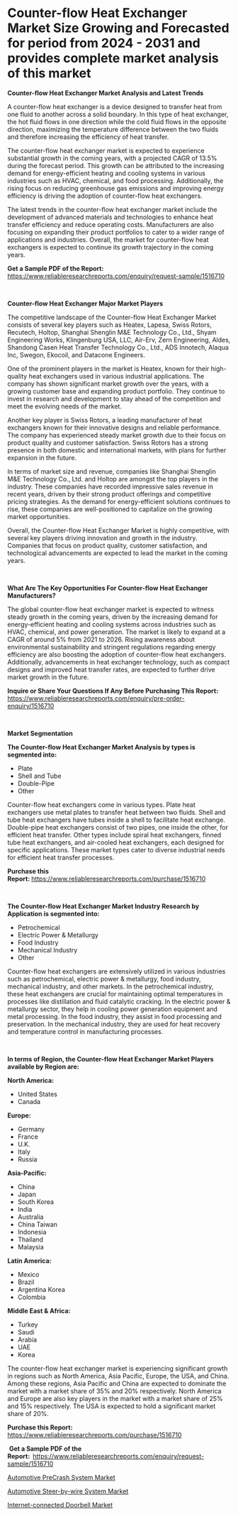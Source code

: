 <p><h1>Counter-flow Heat Exchanger Market Size Growing and Forecasted for period from 2024 - 2031 and provides complete market analysis of this market</h1></p><p><strong>Counter-flow Heat Exchanger Market Analysis and Latest Trends</strong></p>
<p><p>A counter-flow heat exchanger is a device designed to transfer heat from one fluid to another across a solid boundary. In this type of heat exchanger, the hot fluid flows in one direction while the cold fluid flows in the opposite direction, maximizing the temperature difference between the two fluids and therefore increasing the efficiency of heat transfer.</p><p>The counter-flow heat exchanger market is expected to experience substantial growth in the coming years, with a projected CAGR of 13.5% during the forecast period. This growth can be attributed to the increasing demand for energy-efficient heating and cooling systems in various industries such as HVAC, chemical, and food processing. Additionally, the rising focus on reducing greenhouse gas emissions and improving energy efficiency is driving the adoption of counter-flow heat exchangers.</p><p>The latest trends in the counter-flow heat exchanger market include the development of advanced materials and technologies to enhance heat transfer efficiency and reduce operating costs. Manufacturers are also focusing on expanding their product portfolios to cater to a wider range of applications and industries. Overall, the market for counter-flow heat exchangers is expected to continue its growth trajectory in the coming years.</p></p>
<p><strong>Get a Sample PDF of the Report:&nbsp;</strong> <a href="https://www.reliableresearchreports.com/enquiry/request-sample/1516710">https://www.reliableresearchreports.com/enquiry/request-sample/1516710</a></p>
<p>&nbsp;</p>
<p><strong>Counter-flow Heat Exchanger Major Market Players</strong></p>
<p><p>The competitive landscape of the Counter-flow Heat Exchanger Market consists of several key players such as Heatex, Lapesa, Swiss Rotors, Recutech, Holtop, Shanghai Shenglin M&E Technology Co., Ltd., Shyam Engineering Works, Klingenburg USA, LLC, Air-Erv, Zern Engineering, Aldes, Shandong Casen Heat Transfer Technology Co., Ltd., ADS Innotech, Alaqua Inc, Swegon, Ekocoil, and Datacone Engineers.</p><p>One of the prominent players in the market is Heatex, known for their high-quality heat exchangers used in various industrial applications. The company has shown significant market growth over the years, with a growing customer base and expanding product portfolio. They continue to invest in research and development to stay ahead of the competition and meet the evolving needs of the market.</p><p>Another key player is Swiss Rotors, a leading manufacturer of heat exchangers known for their innovative designs and reliable performance. The company has experienced steady market growth due to their focus on product quality and customer satisfaction. Swiss Rotors has a strong presence in both domestic and international markets, with plans for further expansion in the future.</p><p>In terms of market size and revenue, companies like Shanghai Shenglin M&E Technology Co., Ltd. and Holtop are amongst the top players in the industry. These companies have recorded impressive sales revenue in recent years, driven by their strong product offerings and competitive pricing strategies. As the demand for energy-efficient solutions continues to rise, these companies are well-positioned to capitalize on the growing market opportunities.</p><p>Overall, the Counter-flow Heat Exchanger Market is highly competitive, with several key players driving innovation and growth in the industry. Companies that focus on product quality, customer satisfaction, and technological advancements are expected to lead the market in the coming years.</p></p>
<p>&nbsp;</p>
<p><strong>What Are The Key Opportunities For Counter-flow Heat Exchanger Manufacturers?</strong></p>
<p><p>The global counter-flow heat exchanger market is expected to witness steady growth in the coming years, driven by the increasing demand for energy-efficient heating and cooling systems across industries such as HVAC, chemical, and power generation. The market is likely to expand at a CAGR of around 5% from 2021 to 2026. Rising awareness about environmental sustainability and stringent regulations regarding energy efficiency are also boosting the adoption of counter-flow heat exchangers. Additionally, advancements in heat exchanger technology, such as compact designs and improved heat transfer rates, are expected to further drive market growth in the future.</p></p>
<p><strong>Inquire or Share Your Questions If Any Before Purchasing This Report:</strong> <a href="https://www.reliableresearchreports.com/enquiry/pre-order-enquiry/1516710">https://www.reliableresearchreports.com/enquiry/pre-order-enquiry/1516710</a></p>
<p>&nbsp;</p>
<p><strong>Market Segmentation</strong></p>
<p><strong>The Counter-flow Heat Exchanger Market Analysis by types is segmented into:</strong></p>
<p><ul><li>Plate</li><li>Shell and Tube</li><li>Double-Pipe</li><li>Other</li></ul></p>
<p><p>Counter-flow heat exchangers come in various types. Plate heat exchangers use metal plates to transfer heat between two fluids. Shell and tube heat exchangers have tubes inside a shell to facilitate heat exchange. Double-pipe heat exchangers consist of two pipes, one inside the other, for efficient heat transfer. Other types include spiral heat exchangers, finned tube heat exchangers, and air-cooled heat exchangers, each designed for specific applications. These market types cater to diverse industrial needs for efficient heat transfer processes.</p></p>
<p><strong>Purchase this Report:&nbsp;</strong><a href="https://www.reliableresearchreports.com/purchase/1516710">https://www.reliableresearchreports.com/purchase/1516710</a></p>
<p>&nbsp;</p>
<p><strong>The Counter-flow Heat Exchanger Market Industry Research by Application is segmented into:</strong></p>
<p><ul><li>Petrochemical</li><li>Electric Power & Metallurgy</li><li>Food Industry</li><li>Mechanical Industry</li><li>Other</li></ul></p>
<p><p>Counter-flow heat exchangers are extensively utilized in various industries such as petrochemical, electric power & metallurgy, food industry, mechanical industry, and other markets. In the petrochemical industry, these heat exchangers are crucial for maintaining optimal temperatures in processes like distillation and fluid catalytic cracking. In the electric power & metallurgy sector, they help in cooling power generation equipment and metal processing. In the food industry, they assist in food processing and preservation. In the mechanical industry, they are used for heat recovery and temperature control in manufacturing processes.</p></p>
<p>&nbsp;</p>
<p><strong>In terms of Region, the Counter-flow Heat Exchanger Market Players available by Region are:</strong></p>
<p>
    <p> <strong> North America: </strong>
        <ul>
            <li>United States</li>
            <li>Canada</li>
        </ul>
        </p> 
    <p> <strong> Europe: </strong>
        <ul>
            <li>Germany</li>
            <li>France</li>
            <li>U.K.</li>
            <li>Italy</li>
            <li>Russia</li>
        </ul>
        </p> 
    <p> <strong> Asia-Pacific: </strong>
        <ul>
            <li>China</li>
            <li>Japan</li>
            <li>South Korea</li>
            <li>India</li>
            <li>Australia</li>
            <li>China Taiwan</li>
            <li>Indonesia</li>
            <li>Thailand</li>
            <li>Malaysia</li>
        </ul>
        </p> 
    <p> <strong> Latin America: </strong>
        <ul>
            <li>Mexico</li>
            <li>Brazil</li>
            <li>Argentina Korea</li>
            <li>Colombia</li>
        </ul>
        </p> 
    <p> <strong> Middle East & Africa: </strong>
        <ul>
            <li>Turkey</li>
            <li>Saudi</li>
            <li>Arabia</li>
            <li>UAE</li>
            <li>Korea</li>
        </ul>
    </p>
    </p>
<p><p>The counter-flow heat exchanger market is experiencing significant growth in regions such as North America, Asia Pacific, Europe, the USA, and China. Among these regions, Asia Pacific and China are expected to dominate the market with a market share of 35% and 20% respectively. North America and Europe are also key players in the market with a market share of 25% and 15% respectively. The USA is expected to hold a significant market share of 20%.</p></p>
<p><strong>Purchase this Report: </strong><a href="https://www.reliableresearchreports.com/purchase/1516710">https://www.reliableresearchreports.com/purchase/1516710</a></p>
<p>&nbsp;<strong>Get a Sample PDF of the Report:&nbsp;&nbsp;</strong><a href="https://www.reliableresearchreports.com/enquiry/request-sample/1516710">https://www.reliableresearchreports.com/enquiry/request-sample/1516710</a></p>
<p><strong></strong></p>
<p><p><a href="https://view.publitas.com/reportprime-1/automotive-precrash-system-market-size-growth-and-forecast-from-2024-2031/">Automotive PreCrash System Market</a></p><p><a href="https://view.publitas.com/reportprime-1/automotive-steer-by-wire-system-market-analysis-and-market-size-global-industry-overview-market-segmentation-and-forecast-2024-to-2031/">Automotive Steer-by-wire System Market</a></p><p><a href="https://view.publitas.com/reportprime-1/internet-connected-doorbell-market-provides-detailed-segmentation-of-this-market-based-on-type-application-and-region-and-forecast-for-the-period-from-2024-2031/">Internet-connected Doorbell Market</a></p></p>